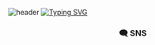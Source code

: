 ![header](https://capsule-render.vercel.app/api?type=rect&color=gradient&customColorList=15,18,25&height=110&section=header&text=Hi%20there%20!!🐣&animation=fadeIn&f&stroke=b678c4&ontSize=300)
[![Typing SVG](https://readme-typing-svg.demolab.com/?lines=Welcome+to+Eunhye's+GitHub&size=30&repeat=false&color=27248A&height=65&background=FFFFFF&duration=4000)](https://git.io/typing-svg)

<h3 align="center"> 🗨 SNS </h3>
